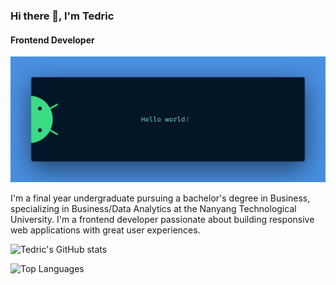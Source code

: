 ### Hi there 👋, I'm Tedric
#### Frontend Developer
![Frontend Developer](https://github.com/tedricc/tedricc/blob/main/banner.png)

I'm a final year undergraduate pursuing a bachelor's degree in Business, specializing in Business/Data Analytics at the Nanyang Technological University. I'm a frontend developer passionate about building responsive web applications with great user experiences.

![Tedric's GitHub stats](https://github-readme-stats.vercel.app/api?username=tedricc&show_icons=true&theme=radical)

![Top Languages](https://github-readme-stats.vercel.app/api/top-langs/?username=tedricc&size_weight=0.5&count_weight=0.5)
